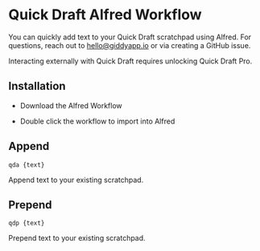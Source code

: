 # Quick Draft Alfred Workflow

You can quickly add text to your Quick Draft scratchpad using Alfred. For questions, reach out to hello@giddyapp.io or via creating a GitHub issue.

Interacting externally with Quick Draft requires unlocking Quick Draft Pro. 

## Installation

- Download the Alfred Workflow

- Double click the workflow to import into Alfred

## Append

`qda {text}`

Append text to your existing scratchpad.

## Prepend

`qdp {text}` 

Prepend text to your existing scratchpad.
